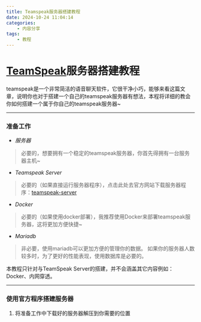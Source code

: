 ```yaml
---
title: Teamspeak服务器搭建教程
date: 2024-10-24 11:04:14
categories:
    - 内容分享
tags:
    - 教程
---
```


# [TeamSpeak](https://www.teamspeak.com/zh-CN/)服务器搭建教程
teamspeak是一个非常简洁的语音聊天软件，它很干净小巧，能够来看这篇文章，说明你也对于搭建一个自己的teamspeak服务器有想法，本程将详细的教会你如何搭建一个属于你自己的teamspeak服务器~

***

### 准备工作
- *服务器*
> 必要的，想要拥有一个稳定的teamspeak服务器，你首先得拥有一台服务器主机~
- *Teamspeak Server*
> 必要的（如果直接运行服务器程序），点击此处去官方网站下载服务器程序：[teamspeak-server](https://www.teamspeak.com/zh-CN/downloads/#server)
- *Docker*
> 必要的（如果使用docker部署），我推荐使用Docker来部署teamspeak服务器，这将更加方便快捷~
- *Mariadb*
> 非必要，使用mariadb可以更加方便的管理你的数据。
> 如果你的服务器人数较多时，为了更好的性能表现，使用数据库是必要的。

本教程只针对与TeamSpeak Server的搭建，并不会涵盖其它内容例如：Docker、内网穿透。

***

### 使用官方程序搭建服务器
1. 将准备工作中下载好的服务器解压到你需要的位置

